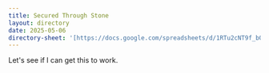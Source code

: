 ```yaml
---
title: Secured Through Stone
layout: directory
date: 2025-05-06
directory-sheet: '[https://docs.google.com/spreadsheets/d/1RTu2cNT9f_bOK4kYwCNtc_wRslCoHdL0Oz1PFdqr1uI/edit?usp=sharing]'
---
```


Let's see if I can get this to work.


